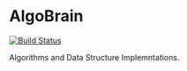 # AlgoBrain

[![Build Status](https://travis-ci.org/JMatharu/AlgoBrain.svg?branch=master)](https://travis-ci.org/JMatharu/AlgoBrain)

Algorithms and Data Structure Implemntations.
